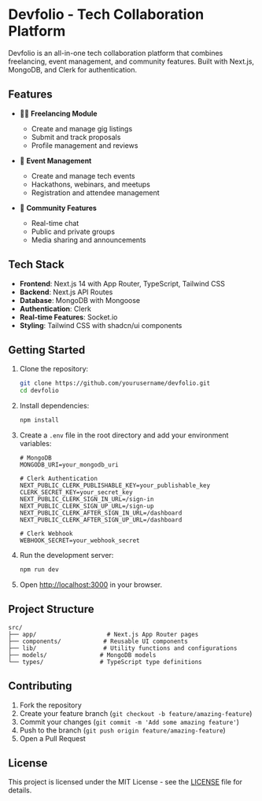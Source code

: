 # Devfolio - Tech Collaboration Platform

Devfolio is an all-in-one tech collaboration platform that combines freelancing, event management, and community features. Built with Next.js, MongoDB, and Clerk for authentication.

## Features

- 🧑‍💻 **Freelancing Module**

  - Create and manage gig listings
  - Submit and track proposals
  - Profile management and reviews

- 📅 **Event Management**

  - Create and manage tech events
  - Hackathons, webinars, and meetups
  - Registration and attendee management

- 💬 **Community Features**
  - Real-time chat
  - Public and private groups
  - Media sharing and announcements

## Tech Stack

- **Frontend**: Next.js 14 with App Router, TypeScript, Tailwind CSS
- **Backend**: Next.js API Routes
- **Database**: MongoDB with Mongoose
- **Authentication**: Clerk
- **Real-time Features**: Socket.io
- **Styling**: Tailwind CSS with shadcn/ui components

## Getting Started

1. Clone the repository:

   ```bash
   git clone https://github.com/yourusername/devfolio.git
   cd devfolio
   ```

2. Install dependencies:

   ```bash
   npm install
   ```

3. Create a `.env` file in the root directory and add your environment variables:

   ```env
   # MongoDB
   MONGODB_URI=your_mongodb_uri

   # Clerk Authentication
   NEXT_PUBLIC_CLERK_PUBLISHABLE_KEY=your_publishable_key
   CLERK_SECRET_KEY=your_secret_key
   NEXT_PUBLIC_CLERK_SIGN_IN_URL=/sign-in
   NEXT_PUBLIC_CLERK_SIGN_UP_URL=/sign-up
   NEXT_PUBLIC_CLERK_AFTER_SIGN_IN_URL=/dashboard
   NEXT_PUBLIC_CLERK_AFTER_SIGN_UP_URL=/dashboard

   # Clerk Webhook
   WEBHOOK_SECRET=your_webhook_secret
   ```

4. Run the development server:

   ```bash
   npm run dev
   ```

5. Open [http://localhost:3000](http://localhost:3000) in your browser.

## Project Structure

```
src/
├── app/                    # Next.js App Router pages
├── components/            # Reusable UI components
├── lib/                   # Utility functions and configurations
├── models/               # MongoDB models
└── types/                # TypeScript type definitions
```

## Contributing

1. Fork the repository
2. Create your feature branch (`git checkout -b feature/amazing-feature`)
3. Commit your changes (`git commit -m 'Add some amazing feature'`)
4. Push to the branch (`git push origin feature/amazing-feature`)
5. Open a Pull Request

## License

This project is licensed under the MIT License - see the [LICENSE](LICENSE) file for details.
